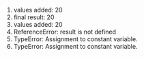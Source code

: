 1. values added:  20
2. final result:  20
3. values added:  20
4. ReferenceError: result is not defined
5. TypeError: Assignment to constant variable.
6. TypeError: Assignment to constant variable.
